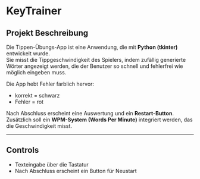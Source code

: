 # KeyTrainer 

## Projekt Beschreibung  

Die Tippen-Übungs-App ist eine Anwendung, die mit **Python (tkinter)** entwickelt wurde.  
Sie misst die Tippgeschwindigkeit des Spielers, indem zufällig generierte Wörter angezeigt werden, die der Benutzer so schnell und fehlerfrei wie möglich eingeben muss.  

Die App hebt Fehler farblich hervor:  
- korrekt = schwarz  
- Fehler = rot  

Nach Abschluss erscheint eine Auswertung und ein **Restart-Button**.  
Zusätzlich soll ein **WPM-System (Words Per Minute)** integriert werden, das die Geschwindigkeit misst.  

---

## Controls  

- Texteingabe über die Tastatur  
- Nach Abschluss erscheint ein Button für Neustart  
